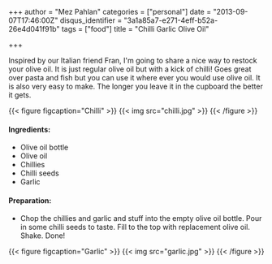 +++
author = "Mez Pahlan"
categories = ["personal"]
date = "2013-09-07T17:46:00Z"
disqus_identifier = "3a1a85a7-e271-4eff-b52a-26e4d041f91b"
tags = ["food"]
title = "Chilli Garlic Olive Oil"

+++

Inspired by our Italian friend Fran, I'm going to share a nice way to restock your olive oil. It is just regular olive
oil but with a kick of chilli! Goes great over pasta and fish but you can use it where ever you would use olive oil. It
is also very easy to make. The longer you leave it in the cupboard the better it gets.

{{< figure figcaption="Chilli" >}}
    {{< img src="chilli.jpg" >}}
{{< /figure >}}

<!--more-->

#### Ingredients:

* Olive oil bottle
* Olive oil
* Chillies
* Chilli seeds
* Garlic

#### Preparation:

* Chop the chillies and garlic and stuff into the empty olive oil bottle. Pour in some chilli seeds to taste. Fill to
  the top with replacement olive oil. Shake. Done!

{{< figure figcaption="Garlic" >}}
    {{< img src="garlic.jpg" >}}
{{< /figure >}}
